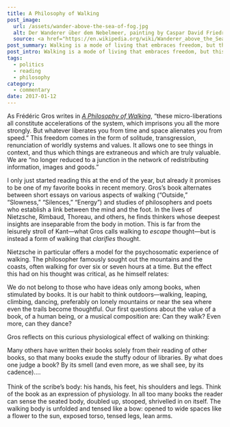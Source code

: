```yaml
---
title: A Philosophy of Walking
post_image:
  url: /assets/wander-above-the-sea-of-fog.jpg
  alt: Der Wanderer über dem Nebelmeer, painting by Caspar David Friedrich (1818).
  source: <a href="https://en.wikipedia.org/wiki/Wanderer_above_the_Sea_of_Fog#/media/File:Caspar_David_Friedrich_-_Wanderer_above_the_sea_of_fog.jpg" target="_blank">Wikimedia Commons</a>
post_summary: Walking is a mode of living that embraces freedom, but this freedom is of a vastly different sort than that offered by the plethora of choices and dependencies that entangle us in the web of our consumerist lives.
post_intro: Walking is a mode of living that embraces freedom, but this freedom is of a vastly different sort than that offered by the plethora of choices and dependencies that entangle us in the web of our consumerist lives.
tags:
  - politics
  - reading
  - philosophy
category:
  - commentary
date: 2017-01-12
---
```


As Frédéric Gros writes in <a href="https://www.versobooks.com/books/1865-a-philosophy-of-walking" target="_blank"><em>A Philosophy of Walking</em></a>, “these micro-liberations all constitute accelerations of the system, which imprisons you all the more strongly. But whatever liberates you from time and space alienates you from speed.” This freedom comes in the form of solitude, transgression, renunciation of worldly systems and values. It allows one to see things in context, and thus which things are extraneous and which are truly valuable. We are “no longer reduced to a junction in the network of redistributing information, images and goods.”

I only just started reading this at the end of the year, but already it promises to be one of my favorite books in recent memory. Gros’s book alternates between short essays on various aspects of walking (“Outside,” “Slowness,” “Silences,” “Energy”) and studies of philosophers and poets who establish a link between the mind and the foot. In the lives of Nietzsche, Rimbaud, Thoreau, and others, he finds thinkers whose deepest insights are inseparable from the body in motion. This is far from the leisurely stroll of Kant—what Gros calls walking to _escape_ thought—but is instead a form of walking that _clarifies_ thought.

Nietzsche in particular offers a model for the psychosomatic experience of walking. The philosopher famously sought out the mountains and the coasts, often walking for over six or seven hours at a time. But the effect this had on his thought was critical, as he himself relates:

<div class="blockquote">We do not belong to those who have ideas only among books, when stimulated by books. It is our habit to think outdoors—walking, leaping, climbing, dancing, preferably on lonely mountains or near the sea where even the trails become thoughtful. Our first questions about the value of a book, of a human being, or a musical composition are: Can they walk? Even more, can they dance?</div>

Gros reflects on this curious physiological effect of walking on thinking:

<div class="blockquote">Many others have written their books solely from their reading of other books, so that many books exude the stuffy odour of libraries. By what does one judge a book? By its smell (and even more, as we shall see, by its cadence).…
<br><br>
Think of the scribe’s body: his hands, his feet, his shoulders and legs. Think of the book as an expression of physiology. In all too many books the reader can sense the seated body, doubled up, stooped, shrivelled in on itself. The walking body is unfolded and tensed like a bow: opened to wide spaces like a flower to the sun, exposed torso, tensed legs, lean arms.</div>
